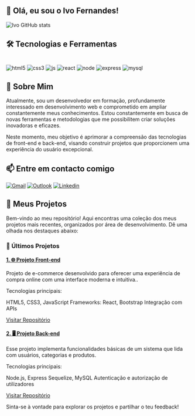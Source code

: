 
## 👋 Olá, eu sou o Ivo Fernandes!



![Ivo GitHub stats](https://github-readme-stats.vercel.app/api?username=eoivo&show_icons=true&theme=dracula)

## 🛠️ Tecnologias e Ferramentas

<div style="display: inline_block"><br/>
   <img align="center" alt="html5"src="https://img.shields.io/badge/HTML5-E34F26?style=for-the-badge&logo=html5&logoColor=white"/>
   <img align="center" alt="css3"src="https://img.shields.io/badge/CSS3-1572B6?style=for-the-badge&logo=css3&logoColor=white"/>
   <img align="center" alt="js"src="https://img.shields.io/badge/JavaScript-F7DF1E?style=for-the-badge&logo=javascript&logoColor=black"/>
   <img align="center" alt="react"src="https://img.shields.io/badge/React-20232A?style=for-the-badge&logo=react&logoColor=61DAFB"/>
   <img align="center" alt="node"src="https://img.shields.io/badge/Node.js-43853D?style=for-the-badge&logo=node.js&logoColor=white"/>
   <img align="center" alt="express"src="https://img.shields.io/badge/Express.js-404D59?style=for-the-badge"/>
   <img align="center" alt="mysql"src="https://img.shields.io/badge/MySQL-00000F?style=for-the-badge&logo=mysql&logoColor=white"/>
</div>

## 🚀 Sobre Mim
Atualmente, sou um desenvolvedor em formação, profundamente interessado em desenvolvimento web e comprometido em ampliar constantemente meus conhecimentos. Estou constantemente em busca de novas ferramentas e metodologias que me possibilitem criar soluções inovadoras e eficazes.

Neste momento, meu objetivo é aprimorar a compreensão das tecnologias de front-end e back-end, visando construir projetos que proporcionem uma experiência do usuário excepcional.

## 📫 Entre em contacto comigo

[![Gmail](https://img.shields.io/badge/Gmail-D14836?style=for-the-badge&logo=gmail&logoColor=white
)](https://mail.google.com/mail/?view=cm&fs=1&to=ivofernan12@gmail.com&su=Assunto&body=Mensagem)
[![Outlook](https://img.shields.io/badge/Microsoft_Outlook-0078D4?logo=microsoft-outlook&logoColor=white&style=for-the-badge)](https://outlook.office.com/mail/deeplink/compose?to=ivofernand12@outlook.com&subject=Assunto&body=Mensagem)
[![Linkedin](https://img.shields.io/badge/LinkedIn-0077B5?style=for-the-badge&logo=linkedin&logoColor=white
)](https://linkedin.com/in/ivo-fernandes-538010316)

## 📂 Meus Projetos
Bem-vindo ao meu repositório! Aqui encontras uma coleção dos meus projetos mais recentes, organizados por área de desenvolvimento. Dê uma olhada nos destaques abaixo:

### 🚀 Últimos Projetos
#### <a href="https://github.com/eoivo/projeto-front-end">1. 🌐 Projeto Front-end</a>


Projeto de e-commerce desenvolvido para oferecer uma experiência de compra online com uma interface moderna e intuitiva.. 

Tecnologias principais:

HTML5, CSS3, JavaScript
Frameworks: React, Bootstrap
Integração com APIs

<a href="https://github.com/eoivo/projeto-front-end">Visitar Repositório</a>

#### <a href="https://github.com/eoivo/projeto-back-end">2. 🖥️ Projeto Back-end</a>
Esse projeto implementa funcionalidades básicas de um sistema que lida com usuários, categorias e produtos.

Tecnologias principais:

Node.js, Express
Sequelize, MySQL
Autenticação e autorização de utilizadores

<a href="https://github.com/eoivo/projeto-back-end">Visitar Repositório</a>

Sinta-se à vontade para explorar os projetos e partilhar o teu feedback!
